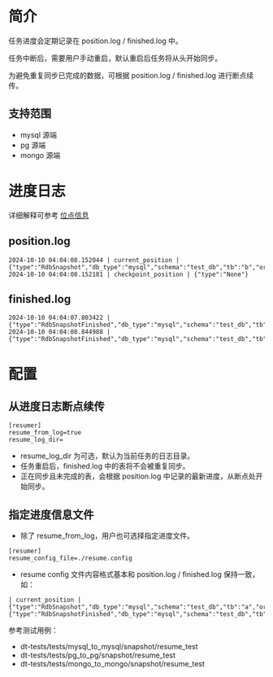 # 简介

任务进度会定期记录在 position.log / finished.log 中。

任务中断后，需要用户手动重启，默认重启后任务将从头开始同步。

为避免重复同步已完成的数据，可根据 position.log / finished.log 进行断点续传。

## 支持范围
- mysql 源端
- pg 源端
- mongo 源端

# 进度日志
详细解释可参考 [位点信息](../position.md)

## position.log
```
2024-10-10 04:04:08.152044 | current_position | {"type":"RdbSnapshot","db_type":"mysql","schema":"test_db","tb":"b","order_col":"id","value":"6"}
2024-10-10 04:04:08.152181 | checkpoint_position | {"type":"None"}
```

## finished.log
```
2024-10-10 04:04:07.803422 | {"type":"RdbSnapshotFinished","db_type":"mysql","schema":"test_db","tb":"a"}
2024-10-10 04:04:08.844988 | {"type":"RdbSnapshotFinished","db_type":"mysql","schema":"test_db","tb":"b"}
```

# 配置
## 从进度日志断点续传
```
[resumer]
resume_from_log=true
resume_log_dir=
```
- resume_log_dir 为可选，默认为当前任务的日志目录。
- 任务重启后，finished.log 中的表将不会被重复同步。
- 正在同步且未完成的表，会根据 position.log 中记录的最新进度，从断点处开始同步。

## 指定进度信息文件
- 除了 resume_from_log，用户也可选择指定进度文件。
```
[resumer]
resume_config_file=./resume.config
```

- resume config 文件内容格式基本和 position.log / finished.log 保持一致，如：
```
| current_position | {"type":"RdbSnapshot","db_type":"mysql","schema":"test_db","tb":"a","order_col":"id","value":"6"}
{"type":"RdbSnapshotFinished","db_type":"mysql","schema":"test_db","tb":"d"}
```

参考测试用例：
- dt-tests/tests/mysql_to_mysql/snapshot/resume_test
- dt-tests/tests/pg_to_pg/snapshot/resume_test
- dt-tests/tests/mongo_to_mongo/snapshot/resume_test